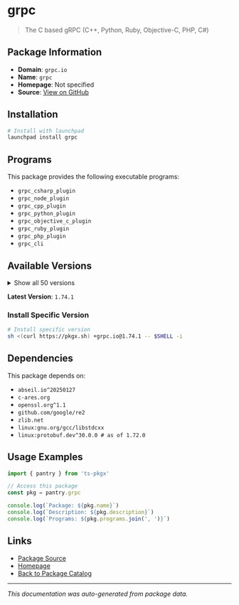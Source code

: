 # grpc

> The C based gRPC (C++, Python, Ruby, Objective-C, PHP, C#)

## Package Information

- **Domain**: `grpc.io`
- **Name**: `grpc`
- **Homepage**: Not specified
- **Source**: [View on GitHub](https://github.com/pkgxdev/pantry/tree/main/projects/grpc.io/package.yml)

## Installation

```bash
# Install with launchpad
launchpad install grpc
```

## Programs

This package provides the following executable programs:

- `grpc_csharp_plugin`
- `grpc_node_plugin`
- `grpc_cpp_plugin`
- `grpc_python_plugin`
- `grpc_objective_c_plugin`
- `grpc_ruby_plugin`
- `grpc_php_plugin`
- `grpc_cli`

## Available Versions

<details>
<summary>Show all 50 versions</summary>

- `1.74.1`, `1.74.0`, `1.73.1`, `1.73.0`, `1.72.2`
- `1.72.1`, `1.72.0`, `1.71.2`, `1.71.1`, `1.71.0`
- `1.70.2`, `1.70.1`, `1.70.0`, `1.69.0`, `1.68.2`
- `1.68.1`, `1.68.0`, `1.67.1`, `1.67.0`, `1.66.2`
- `1.65.5`, `1.65.4`, `1.65.3`, `1.65.2`, `1.65.1`
- `1.65.0`, `1.64.2`, `1.64.1`, `1.64.0`, `1.63.1`
- `1.62.2`, `1.62.1`, `1.62.0`, `1.61.2`, `1.61.1`
- `1.61.0`, `1.60.1`, `1.60.0`, `1.59.4`, `1.59.3`
- `1.59.2`, `1.59.1`, `1.59.0`, `1.58.2`, `1.58.1`
- `1.58.0`, `1.57.1`, `1.56.4`, `1.56.3`, `1.55.4`

</details>

**Latest Version**: `1.74.1`

### Install Specific Version

```bash
# Install specific version
sh <(curl https://pkgx.sh) +grpc.io@1.74.1 -- $SHELL -i
```

## Dependencies

This package depends on:

- `abseil.io^20250127`
- `c-ares.org`
- `openssl.org^1.1`
- `github.com/google/re2`
- `zlib.net`
- `linux:gnu.org/gcc/libstdcxx`
- `linux:protobuf.dev^30.0.0 # as of 1.72.0`

## Usage Examples

```typescript
import { pantry } from 'ts-pkgx'

// Access this package
const pkg = pantry.grpc

console.log(`Package: ${pkg.name}`)
console.log(`Description: ${pkg.description}`)
console.log(`Programs: ${pkg.programs.join(', ')}`)
```

## Links

- [Package Source](https://github.com/pkgxdev/pantry/tree/main/projects/grpc.io/package.yml)
- [Homepage](#)
- [Back to Package Catalog](../../package-catalog.md)

---

*This documentation was auto-generated from package data.*
